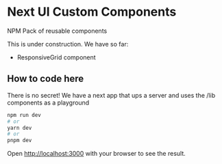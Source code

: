 # Next UI Custom Components

NPM Pack of reusable components

This is under construction. We have so far:

* ResponsiveGrid component




## How to code here

There is no secret! We have a next app that ups a server and uses the /lib components as a playground

```bash
npm run dev
# or
yarn dev
# or
pnpm dev
```

Open [http://localhost:3000](http://localhost:3000) with your browser to see the result.